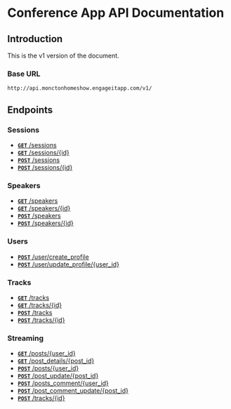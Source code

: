 # Conference App API Documentation

## Introduction

This is the v1 version of the document.

### Base URL

```
http://api.monctonhomeshow.engageitapp.com/v1/
```

## Endpoints

### Sessions

- [**`GET`** /sessions](/sessions/all.md)
- [**`GET`** /sessions/{id}](sessions/single.md)
- [**`POST`** /sessions](sessions/create.md)
- [**`POST`** /sessions/{id}](sessions/update.md)

### Speakers

- [**`GET`** /speakers](/speakers/all.md)
- [**`GET`** /speakers/{id}](speakers/single.md)
- [**`POST`** /speakers](speakers/create.md)
- [**`POST`** /speakers/{id}](speakers/update.md)

### Users

- [**`POST`** /user/create_profile](users/create_profile.md)
- [**`POST`** /user/update_profile/{user_id}](users/update_profile.md)

### Tracks

- [**`GET`** /tracks](/tracks/all.md)
- [**`GET`** /tracks/{id}](tracks/single.md)
- [**`POST`** /tracks](tracks/create.md)
- [**`POST`** /tracks/{id}](tracks/update.md)

### Streaming

- [**`GET`** /posts/{user_id}](/stream/posts.md)
- [**`GET`** /post_details/{post_id}](stream/posts_single.md)
- [**`POST`** /posts/{user_id}](stream/posts_create.md)
- [**`POST`** /post_update/{post_id}](stream/posts_update.md)
- [**`POST`** /posts_comment/{user_id}](stream/posts_comment.md)
- [**`POST`** /post_comment_update/{post_id}](stream/posts_comment_update.md)
- [**`POST`** /tracks/{id}](tracks/update.md)
